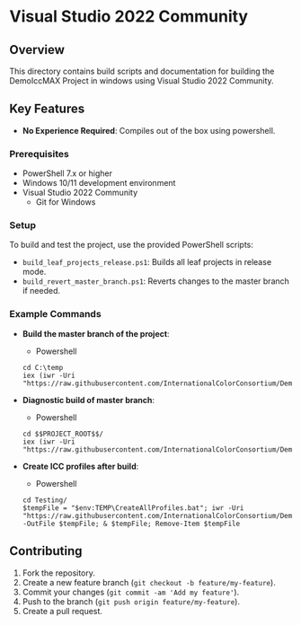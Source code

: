 
# Visual Studio 2022 Community

## Overview

This directory contains build scripts and documentation for building the DemoIccMAX Project in windows using Visual Studio 2022 Community.

## Key Features

- **No Experience Required**: Compiles out of the box using powershell.

### Prerequisites

- PowerShell 7.x or higher
- Windows 10/11 development environment
- Visual Studio 2022 Community
	- Git for Windows

### Setup

To build and test the project, use the provided PowerShell scripts:
- `build_leaf_projects_release.ps1`: Builds all leaf projects in release mode.
- `build_revert_master_branch.ps1`: Reverts changes to the master branch if needed.

### Example Commands

- **Build the master branch of the project**:

	- Powershell

   ```
   cd C:\temp
   iex (iwr -Uri "https://raw.githubusercontent.com/InternationalColorConsortium/DemoIccMAX/refs/heads/master/contrib/Build/VS2022C/build_revert_master_branch.ps1").Content
   ```

- **Diagnostic build of master branch**:

	- Powershell
	
   ```
   cd $$PROJECT_ROOT$$/
   iex (iwr -Uri "https://raw.githubusercontent.com/InternationalColorConsortium/DemoIccMAX/refs/heads/master/contrib/Build/VS2022C/build_diagnostics.ps1").Content
   ```


- **Create ICC profiles after build**:

	- Powershell

   ```
   cd Testing/
   $tempFile = "$env:TEMP\CreateAllProfiles.bat"; iwr -Uri "https://raw.githubusercontent.com/InternationalColorConsortium/DemoIccMAX/refs/heads/master/contrib/UnitTest/CreateAllProfiles.bat" -OutFile $tempFile; & $tempFile; Remove-Item $tempFile
   ```

## Contributing

1. Fork the repository.
2. Create a new feature branch (`git checkout -b feature/my-feature`).
3. Commit your changes (`git commit -am 'Add my feature'`).
4. Push to the branch (`git push origin feature/my-feature`).
5. Create a pull request.

